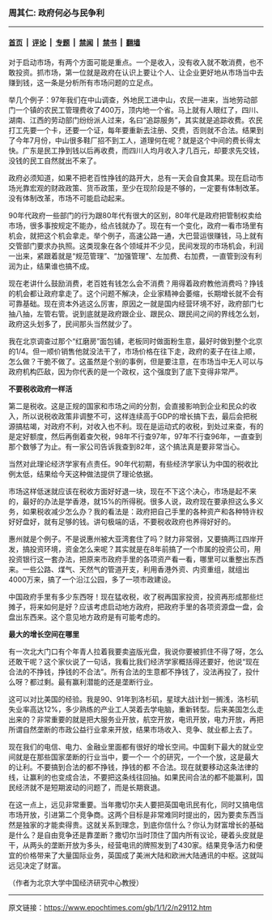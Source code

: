 ### 周其仁: 政府何必与民争利

---

#### [首页](../../../..?n29112) &nbsp;|&nbsp; [评论](../../../../../epoch-comment?n29112) &nbsp;|&nbsp; [专题](../../../../../epoch-special?n29112) &nbsp;|&nbsp; [禁闻](../../../../../epoch-news?n29112) &nbsp;|&nbsp; [禁书](../../../../../books?n29112) &nbsp;|&nbsp; [翻墙](https://github.com/gfw-breaker/nogfw/blob/master/README.md?n29112)


<div class="post_content" id="artbody" itemprop="articleBody">
 <!-- article content begin -->
 <p>
  对于启动市场，有两个方面可能是重点。一个是收入，没有收入就不敢消费，也不敢投资。抓市场，第一位就是政府在认识上要让个人、让企业更好地从市场当中去赚到钱，这一条是分析所有市场问题的立足点。
 </p>
 <p>
  举几个例子：97年我们在中山调查，外地民工进中山，农民一进来，当地劳动部门一个镇的农民工管理费收了400万，顶内地一个省。马上就有人眼红了，四川、湖南、江西的劳动部门纷纷派人过来，名曰“追踪服务”，其实就是追踪收费。农民打工先要一个卡，还要一个证，每年要重新去注册、交费，否则就不合法。结果到了今年7月份，中山很多鞋厂招不到工人，道理何在呢？就是这个中间的费长得太快。广东是民工挣到钱以后再收费，而四川人均月收入才几百元，却要求先交钱，没钱的民工自然就出不来了。
 </p>
 <p>
  政府必须知道，如果不把老百性挣钱的路开大，总有一天会自食其果。现在启动市场光靠宏观的财政政策、货币政策，至少在现阶段是不够的，一定要有体制改革。没有体制改革，市场不可能启动起来。
 </p>
 <p>
  90年代政府一些部门的行为跟80年代有很大的区别，80年代是政府把管制权卖给市场，很多事按规定不能办，给点钱就办了。现在有一个变化，政府一看市场里有机会，就把这个机会拿走。举个例子，高速公路一通，大巴营运很赚钱，马上就有交管部门要求办执照。这类现象在各个领域并不少见，民间发现的市场机会，利润一出来，紧跟着就是“规范管理”、“加强管理”、左加费、右加费，一直管到没有利润为止，结果谁也搞不成。
 </p>
 <p>
  现在老讲什么鼓励消费，老百姓有钱怎么会不消费？用得着政府教他消费吗？挣钱的机会都让政府拿走了。这个问题不解决，企业家精神会萎缩，长期增长就不会有可靠基础。现在资本外逃这么厉害，原因之一就是国内经营环境不好，政府部门七抽八抽，左管右管。说到底就是政府跟企业、跟民众、跟民间之间的界线怎么划，政府这头划多了，民间那头当然就少了。
 </p>
 <p>
  我在北京调查过那个“红磨房”面包铺，老板同时做面粉生意，最好时做到整个北京的1/4。但一顺价销售他就没法干了，市场价格在往下走，政府的麦子在往上顺，怎么做？干脆不做了。这虽然是个别的事例，但是要注意，在市场当中无人可以与政府机构匹敌，因为你代表的是一个政权，这个强度到了底下变得非常严。
 </p>
 <p>
  <b>
   不要税收政府一样活
  </b>
 </p>
 <p>
  第二是税收。这是正规的国家和市场之间的分割，会直接影响到企业和民众的收入，所以说税收政策非调整不可，这样连续高于GDP的增长搞下去，最后会把税源搞枯竭，对政府不利，对收入也不利。现在是运动式的收税，到处过来查，有的是定好额度，然后再倒着查欠税，98年不行查97年，97年不行查96年，一直查到那个数够了为止。有一家公司告诉我查到82年，这个搞法真是要非常当心。
 </p>
 <p>
  当然对此理论经济学家有点责任。90年代初期，有些经济学家认为中国的税收比例太低，结果给今天这种做法提供了理论依据。
 </p>
 <p>
  市场这样低迷就应该在税收方面好好退一块，现在不下这个决心，市场是起不来的，最好的办法是学香港，就15%的所得税。很多人说，政府现在要承担这么多义务，如果税收减少怎么办？我的看法是：政府把自己手里的各种资产和各种特许权好好盘好，就有足够的钱。讲句极端的话，不要税收政府也养得好好的。
 </p>
 <p>
  惠州就是个例子。不是说惠州被大亚湾套住了吗？财力非常弱，又要搞两江四岸开发，搞投资环境，资金怎么来呢？其实就是在8年前搞了一个市属的投资公司，用投资银行这一套办法，把原来市政府手里的各项资产看一看，哪里可以重整出东西来。一些公路、煤气、天然气的管道开支，利用香港外资、内资重组，就组出4000万来，搞了一个沿江公园，多了一项市政建设。
 </p>
 <p>
  中国政府手里有多少东西呀！现在猛收税，收了税再国家投资，投资再形成那些烂摊子，将来如何是好？应该考虑启动地方政府，把政府手里的各项资源盘一盘，会盘出东西来。这个意见地方政府是有可能考虑的。
 </p>
 <p>
  <b>
   最大的增长空间在哪里
  </b>
 </p>
 <p>
  有一次北大门口有个年青人拉着我要卖盗版光盘，我说你要被抓住不得了呀，怎么还敢干呢？这个家伙说了一句话，我看比我们经济学家概括得还要好，他说“现在合法的不挣钱，挣钱的不合法”。所有合法的生意都不挣钱了，没法再投了，投什么呀？都过剩。最有赢利潜能的还是垄断行业。
 </p>
 <p>
  这可以对比美国的经验。我是90、91年到洛杉矶，星球大战计划一搁浅，洛杉矶失业率高达12%，多少熟练的产业工人哭着去学电脑，重新转型。后来美国怎么走出来的？非常重要的就是把大服务业开放，航空开放，电讯开放，电力开放，再把所谓自然垄断的市政公益行业拿来开放，结果市场收入、竞争、就业都上去了。
 </p>
 <p>
  现在我们的电信、电力、金融业里面都有很好的增长空间。中国剩下最大的就业空间就是在那些国家垄断的行业当中，要一个一 个的研究，一个一个放，这是最大的让利。不要搞到合法的都不挣钱，挣钱的都 不合法。现在就要移动这条法律的线，让赢利的也变成合法，不要把这条线往回抽。如果民间合法的都不能赢利，国民经济就不是短期波动的问题了，而是长期衰退。
 </p>
 <p>
  在这一点上，远见非常重要。当年撒切尔夫人要把英国电讯民有化，同时又搞电信市场开放，引进第二个竞争商。这两个目标是非常难同时提出的，因为要卖东西当然是独家的才能卖得贵。这就关系到理念，到底你信什么？你认为财富增长的基础是什么？是自由竞争还是靠垄断？撒切尔当时顶住了国内所有议论，硬着头皮就是干，从两头的垄断开放为多头，经营电讯的牌照发到了430家。结果竞争活力和便宜的价格带来了大量国际业务，英国成了美洲大陆和欧洲大陆通讯的中枢。这就叫远见决定了财富。
 </p>
 <p>
  （作者为北京大学中国经济研究中心教授）
 </p>
 <!-- article content end -->
 <div id="below_article_ad">
 </div>
</div>


---

原文链接：https://www.epochtimes.com/gb/1/1/2/n29112.htm